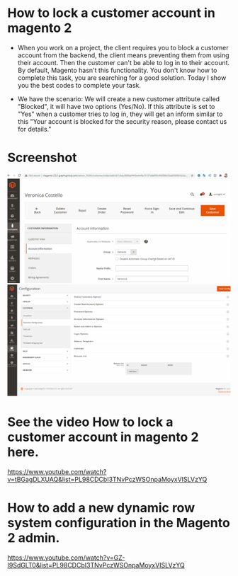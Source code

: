 # How to lock a customer account in magento 2
- When you work on a project, the client requires you to block a customer account from the backend, the client means preventing them from using their account. Then the customer can't be able to log in to their account. By default, Magento hasn't this functionality. You don't know how to complete this task, you are searching for a good solution. Today I show you the best codes to complete your task.

- We have the scenario:
We will create a new customer attribute called "Blocked", it will have two options (Yes/No). If this attribute is set to "Yes" when a customer tries to log in, they will get an inform similar to this "Your account is blocked for the security reason, please contact us for details."

# Screenshot
![ScreenShot](https://github.com/php-cuong/customer-login/blob/main/Screenshot/lock-a-customer-account.gif)
![ScreenShot](https://github.com/php-cuong/customer-login/blob/main/Screenshot/muiltiple-rows.gif)

# See the video How to lock a customer account in magento 2 here.
https://www.youtube.com/watch?v=tBGagDLXUAQ&list=PL98CDCbI3TNvPczWSOnpaMoyxVISLVzYQ

# How to add a new dynamic row system configuration in the Magento 2 admin.
https://www.youtube.com/watch?v=GZ-I9SdGLT0&list=PL98CDCbI3TNvPczWSOnpaMoyxVISLVzYQ
